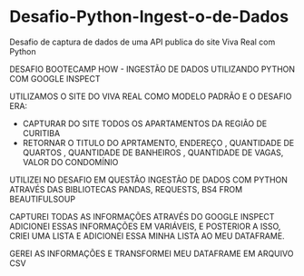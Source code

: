 # Desafio-Python-Ingest-o-de-Dados
Desafio de captura de dados de uma API publica do site Viva Real com Python

DESAFIO BOOTECAMP HOW - INGESTÃO DE DADOS UTILIZANDO PYTHON COM GOOGLE INSPECT



UTILIZAMOS O SITE DO VIVA REAL COMO MODELO PADRÃO E O DESAFIO ERA:

- CAPTURAR DO SITE TODOS OS APARTAMENTOS DA REGIÃO DE CURITIBA  
- RETORNAR O TITULO DO APRTAMENTO, ENDEREÇO ,  QUANTIDADE DE QUARTOS , QUANTIDADE DE BANHEIROS , QUANTIDADE DE VAGAS, VALOR DO CONDOMÍNIO

UTILIZEI NO DESAFIO EM QUESTÃO INGESTÃO DE DADOS COM PYTHON ATRAVÉS DAS BIBLIOTECAS PANDAS, REQUESTS, BS4 FROM BEAUTIFULSOUP

CAPTUREI TODAS AS INFORMAÇÕES ATRAVÉS DO GOOGLE INSPECT
ADICIONEI ESSAS INFORMAÇÕES EM VARIÁVEIS, E POSTERIOR A ISSO, CRIEI UMA LISTA E ADICIONEI ESSA MINHA LISTA AO MEU DATAFRAME. 


GEREI AS INFORMAÇÕES E TRANSFORMEI MEU DATAFRAME EM ARQUIVO CSV



